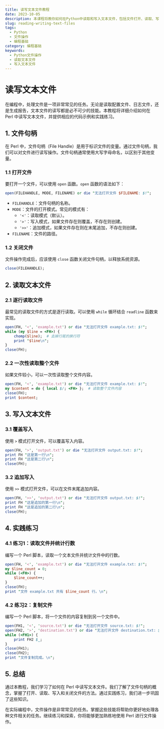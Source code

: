 ```yaml
---
title: 读写文本文件教程
date: 2023-10-05
description: 本课程将教你如何在Python中读取和写入文本文件，包括文件打开、读取、写入和关闭的基本操作。
slug: reading-writing-text-files
tags:
  - Python
  - 文件操作
  - 编程基础
category: 编程基础
keywords:
  - Python文件操作
  - 读取文本文件
  - 写入文本文件
---
```


# 读写文本文件

在编程中，处理文件是一项非常常见的任务。无论是读取配置文件、日志文件，还是生成报告，文本文件的读写都是必不可少的技能。本教程将详细介绍如何在 Perl 中读写文本文件，并提供相应的代码示例和实践练习。

## 1. 文件句柄

在 Perl 中，文件句柄（File Handle）是用于标识文件的变量。通过文件句柄，我们可以对文件进行读写操作。文件句柄通常使用大写字母命名，以区别于其他变量。

### 1.1 打开文件

要打开一个文件，可以使用 `open` 函数。`open` 函数的语法如下：

```perl
open(FILEHANDLE, MODE, FILENAME) or die "无法打开文件 $FILENAME: $!";
```

- `FILEHANDLE`：文件句柄的名称。
- `MODE`：文件的打开模式。常见的模式有：
  - `'<'`：读取模式（默认）。
  - `'>'`：写入模式，如果文件存在则覆盖，不存在则创建。
  - `'>>'`：追加模式，如果文件存在则在末尾追加，不存在则创建。
- `FILENAME`：文件的路径。

### 1.2 关闭文件

文件操作完成后，应该使用 `close` 函数关闭文件句柄，以释放系统资源。

```perl
close(FILEHANDLE);
```

## 2. 读取文本文件

### 2.1 逐行读取文件

最常见的读取文件的方式是逐行读取。可以使用 `while` 循环结合 `readline` 函数来实现。

```perl
open(FH, '<', 'example.txt') or die "无法打开文件 example.txt: $!";
while (my $line = <FH>) {
    chomp($line);  # 去掉行尾的换行符
    print "$line\n";
}
close(FH);
```

### 2.2 一次性读取整个文件

如果文件较小，可以一次性读取整个文件内容。

```perl
open(FH, '<', 'example.txt') or die "无法打开文件 example.txt: $!";
my $content = do { local $/; <FH> };  # 读取整个文件内容
close(FH);
print $content;
```

## 3. 写入文本文件

### 3.1 覆盖写入

使用 `>` 模式打开文件，可以覆盖写入内容。

```perl
open(FH, '>', 'output.txt') or die "无法打开文件 output.txt: $!";
print FH "这是第一行\n";
print FH "这是第二行\n";
close(FH);
```

### 3.2 追加写入

使用 `>>` 模式打开文件，可以在文件末尾追加内容。

```perl
open(FH, '>>', 'output.txt') or die "无法打开文件 output.txt: $!";
print FH "这是追加的第一行\n";
print FH "这是追加的第二行\n";
close(FH);
```

## 4. 实践练习

### 4.1 练习1：读取文件并统计行数

编写一个 Perl 脚本，读取一个文本文件并统计文件中的行数。

```perl
open(FH, '<', 'example.txt') or die "无法打开文件 example.txt: $!";
my $line_count = 0;
while (<FH>) {
    $line_count++;
}
close(FH);
print "文件 example.txt 共有 $line_count 行。\n";
```

### 4.2 练习2：复制文件

编写一个 Perl 脚本，将一个文件的内容复制到另一个文件中。

```perl
open(FH1, '<', 'source.txt') or die "无法打开文件 source.txt: $!";
open(FH2, '>', 'destination.txt') or die "无法打开文件 destination.txt: $!";
while (<FH1>) {
    print FH2 $_;
}
close(FH1);
close(FH2);
print "文件复制完成。\n";
```

## 5. 总结

通过本教程，我们学习了如何在 Perl 中读写文本文件。我们了解了文件句柄的概念，掌握了打开、读取、写入和关闭文件的方法。通过实践练习，我们进一步巩固了这些知识。

在实际编程中，文件操作是非常常见的任务。掌握这些技能将帮助你更好地处理各种文件相关的任务。继续练习和探索，你将能够更加熟练地使用 Perl 进行文件操作。